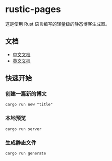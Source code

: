 # rustic-pages
这是使用 Rust 语言编写的轻量级的静态博客生成器。



## 文档

- [中文文档](README-CN.md)
- [英文文档](README.md)



## 快速开始

### 创建一篇新的博文
```shell
cargo run new "title"
```

### 本地预览
```shell
cargo run server
```

### 生成静态文件
```shell
cargo run generate
```


